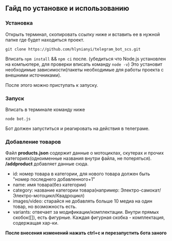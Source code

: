 ## Гайд по установке и использованию

### Установка

Открыть терминал, скопировать ссылку ниже и вставить ее в нужной папке где будет находиться проект.

```
git clone https://github.com/hlynianyi/telegram_bot_scs.git
```

Вписать `npm install` && `npm ci` после. (убедиться что Node.js установлен на компьютере, для проверки вписать команду `node -v`)
Это установит необходимые зависимости(пакеты необходимые для работы проекта с внешними источниками).

После этого можно приступать к запуску.

### Запуск

Вписать в терминале команду ниже

```
node bot.js
```

Бот должен запуститься и реагировать на действия в телеграме.

### Добавление товаров

Файл **products.json** содержит данные о мотоциклах, скутерах и прочих категориях(одноименные названия внутри файла, не потеряться).
**/addproduct** добавляет данные сюда.

- id: номер товара в категории, для нового товара должен быть "номер последнего добавленного+1"
- name: имя товара(без категории)
- category: название категории товара(например: Электро-самокат/Электро-мотоцикл/Квадроцикл)
- images/video: старайся не добавлять больше 10 медиа на один товар, но возможность есть.
- variants: отвечает за модификации/комплектации. Внутри прямых скобок([]), есть фигурные. Каждая фигурная скобка - комплектация, содержащая хар-ки.

**После внесения изменений нажать ctrl+c и перезапустить бота заного**
